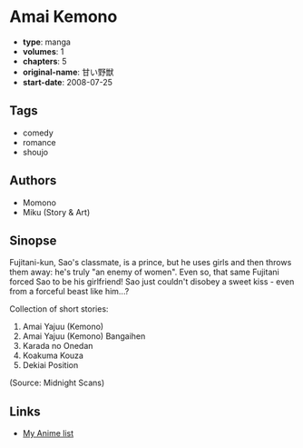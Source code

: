 # Amai Kemono

-   **type**: manga
-   **volumes**: 1
-   **chapters**: 5
-   **original-name**: 甘い野獣
-   **start-date**: 2008-07-25

## Tags

-   comedy
-   romance
-   shoujo

## Authors

-   Momono
-   Miku (Story & Art)

## Sinopse

Fujitani-kun, Sao's classmate, is a prince, but he uses girls and then throws them away: he's truly "an enemy of women". Even so, that same Fujitani forced Sao to be his girlfriend! Sao just couldn't disobey a sweet kiss - even from a forceful beast like him...?

Collection of short stories:

1. Amai Yajuu (Kemono)
2. Amai Yajuu (Kemono) Bangaihen
3. Karada no Onedan
4. Koakuma Kouza
5. Dekiai Position

(Source: Midnight Scans)

## Links

-   [My Anime list](https://myanimelist.net/manga/9626/Amai_Kemono)
